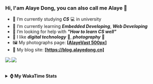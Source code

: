 ### Hi, **I'am Alaye Dong**, you can also call me **Alaye** 👋

- 📖 I’m currently studying ***CS*** 💻 in university
- 🌱 I’m currently learning ***Embedded Developing***, ***Web Developing***
- 🤔 I’m looking for help with ***"How to learn CS well"***
- 🤩 I like ***digital technology*** 📱, ***photography*** 📸
- 🖼️ My photographs page: **[[AlayeVast 500px](https://500px.com.cn/AlayeVast)]**
- 📰 My blog site: **[https://blog.alayedong.cn]**

<!--
[![Alaye's GitHub stats](https://github-readme-stats.vercel.app/api?username=Alaye-Dong&custom_title=Alaye%20Dong`s%20GitHub%20stats&show_icons=true&rank_icon=percentile&theme=transparent&include_all_commits=true&count_private=true)](https://github.com/anuraghazra/github-readme-stats) 
[![Top Langs](https://github-readme-stats.vercel.app/api/top-langs/?username=Alaye-Dong\&layout=compact&theme=transparent)](https://github.com/anuraghazra/github-readme-stats)
-->
<a href="https://github.com/anuraghazra/github-readme-stats">
  <img height=200 align="center" src="https://github-readme-stats.vercel.app/api?username=Alaye-Dong&custom_title=Alaye%20Dong`s%20GitHub%20stats&show_icons=true&rank_icon=percentile&theme=transparent&include_all_commits=true&count_private=true" />
</a>
<a href="https://github.com/anuraghazra/convoychat">
  <img height=200 align="center" src="https://github-readme-stats.vercel.app/api/top-langs/?username=Alaye-Dong&layout=compact&theme=transparent&include_all_commits=true&count_private=true&langs_count=8&card_width=300" />
</a>

<br />
<br />

<div style="display:none"> 
  <img src="https://visitor-badge.laobi.icu/badge?page_id=Alaye-Dong.Alaye-Dong"/>
</div>
<br />

<details>	
  <summary><b> ⌚ My WakaTime Stats </b></summary>

<br />

<!--START_SECTION:waka-->
![Code Time](http://img.shields.io/badge/Code%20Time-490%20hrs%2012%20mins-blue)

![Profile Views](http://img.shields.io/badge/Profile%20Views-0-blue)

![Lines of code](https://img.shields.io/badge/From%20Hello%20World%20I%27ve%20Written-1.2%20million%20lines%20of%20code-blue)

**🐱 My GitHub Data** 

> 📦 261.8 kB Used in GitHub's Storage 
 > 
> 🏆 116 Contributions in the Year 2025
 > 
> 🚫 Not Opted to Hire
 > 
> 📜 26 Public Repositories 
 > 
> 🔑 5 Private Repositories 
 > 
**I'm a Night 🦉** 

```text
🌞 Morning                105 commits         ██░░░░░░░░░░░░░░░░░░░░░░░   07.36 % 
🌆 Daytime                444 commits         ████████░░░░░░░░░░░░░░░░░   31.11 % 
🌃 Evening                604 commits         ███████████░░░░░░░░░░░░░░   42.33 % 
🌙 Night                  274 commits         █████░░░░░░░░░░░░░░░░░░░░   19.20 % 
```
📅 **I'm Most Productive on Thursday** 

```text
Monday                   241 commits         ████░░░░░░░░░░░░░░░░░░░░░   16.89 % 
Tuesday                  174 commits         ███░░░░░░░░░░░░░░░░░░░░░░   12.19 % 
Wednesday                172 commits         ███░░░░░░░░░░░░░░░░░░░░░░   12.05 % 
Thursday                 242 commits         ████░░░░░░░░░░░░░░░░░░░░░   16.96 % 
Friday                   201 commits         ████░░░░░░░░░░░░░░░░░░░░░   14.09 % 
Saturday                 162 commits         ███░░░░░░░░░░░░░░░░░░░░░░   11.35 % 
Sunday                   235 commits         ████░░░░░░░░░░░░░░░░░░░░░   16.47 % 
```


📊 **This Week I Spent My Time On** 

```text
💬 Programming Languages: 
Jupyter                  4 hrs               █████████████░░░░░░░░░░░░   53.32 % 
Java                     1 hr 35 mins        █████░░░░░░░░░░░░░░░░░░░░   21.21 % 
XML                      35 mins             ██░░░░░░░░░░░░░░░░░░░░░░░   07.93 % 
C++                      33 mins             ██░░░░░░░░░░░░░░░░░░░░░░░   07.50 % 
YAML                     16 mins             █░░░░░░░░░░░░░░░░░░░░░░░░   03.65 % 

🔥 Editors: 
PyCharm                  4 hrs               █████████████░░░░░░░░░░░░   53.33 % 
IntelliJ IDEA            2 hrs 36 mins       █████████░░░░░░░░░░░░░░░░   34.74 % 
VS Code                  53 mins             ███░░░░░░░░░░░░░░░░░░░░░░   11.93 % 

🐱‍💻 Projects: 
screen_design_data_job   2 hrs 52 mins       ██████████░░░░░░░░░░░░░░░   38.23 % 
MybatisCRUD              2 hrs 16 mins       ████████░░░░░░░░░░░░░░░░░   30.25 % 
Class0507                46 mins             ███░░░░░░░░░░░░░░░░░░░░░░   10.20 % 
VSCode_C                 33 mins             ██░░░░░░░░░░░░░░░░░░░░░░░   07.52 % 
exp3_machine_learning    22 mins             █░░░░░░░░░░░░░░░░░░░░░░░░   04.90 % 
```

**I Mostly Code in TypeScript** 

```text
TypeScript               7 repos             █████░░░░░░░░░░░░░░░░░░░░   20.59 % 
Java                     4 repos             ███░░░░░░░░░░░░░░░░░░░░░░   11.76 % 
JavaScript               3 repos             ██░░░░░░░░░░░░░░░░░░░░░░░   08.82 % 
Python                   2 repos             █░░░░░░░░░░░░░░░░░░░░░░░░   05.88 % 
CSS                      1 repo              █░░░░░░░░░░░░░░░░░░░░░░░░   02.94 % 
```



**Timeline**

![Lines of Code chart](https://raw.githubusercontent.com/Alaye-Dong/Alaye-Dong/main/assets/bar_graph.png)


 Last Updated on 18/05/2025 18:47:29 UTC
<!--END_SECTION:waka-->

</details>
